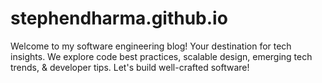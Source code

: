 # stephendharma.github.io

Welcome to my software engineering blog! Your destination for tech insights. We explore code best practices, scalable design, emerging tech trends, & developer tips. Let's build well-crafted software!
